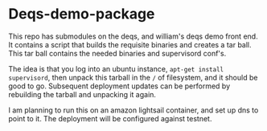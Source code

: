 # Deqs-demo-package

This repo has submodules on the deqs, and william's deqs demo front end.
It contains a script that builds the requisite binaries and creates a tar ball.
This tar ball contains the needed binaries and supervisord conf's.

The idea is that you log into an ubuntu instance, `apt-get install supervisord`,
then unpack this tarball in the `/` of filesystem, and it should be good to go.
Subsequent deployment updates can be performed by rebuilding the tarball and unpacking it again.

I am planning to run this on an amazon lightsail container, and set up dns to point to it.
The deployment will be configured against testnet.
